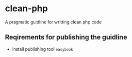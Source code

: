 # clean-php
A pragmatic guidline for writting clean php code

## Reqirements for publishing the guidline
* install publishing tool `easybook`
